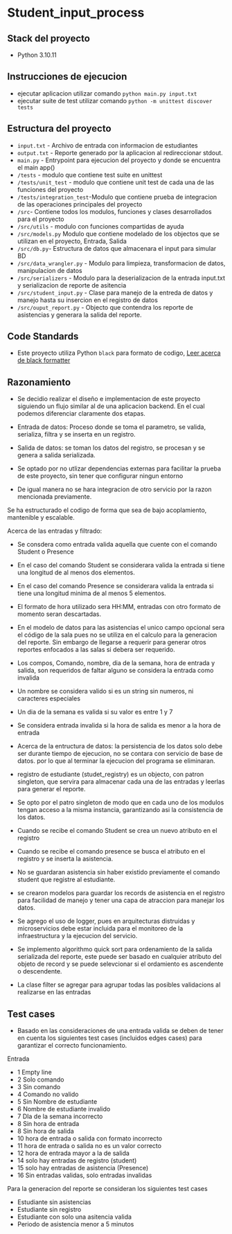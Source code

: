 # Student_input_process

## Stack del proyecto

- Python 3.10.11

## Instrucciones de ejecucion

- ejecutar aplicacion utilizar comando `python main.py input.txt`
- ejecutar suite de test utilizar comando `python -m unittest discover tests`

## Estructura del proyecto

- `input.txt` - Archivo de entrada con informacion de estudiantes
- `output.txt` - Reporte generado por la aplicacion al redireccionar stdout.
- `main.py` - Entrypoint para ejecucion del proyecto y donde se encuentra el main app()
- `/tests` - modulo que contiene test suite en unittest
- `/tests/unit_test` - modulo que contiene unit test de cada una de las funciones del proyecto
- `/tests/integration_test`-Modulo que contiene prueba de integracion de las operaciones principales del proyecto
- `/src`- Contiene todos los modulos, funciones y clases desarrollados para el proyecto
- `/src/utils` - modulo con funciones compartidas de ayuda
- `/src/models.py` Modulo que contiene modelado de los objectos que se utilizan en el proyecto, Entrada, Salida
- `/src/db.py`- Estructura de datos que almacenara el input para simular BD
- `/src/data_wrangler.py` - Modulo para limpieza, transformacion de datos, manipulacion de datos
- `/src/serializers` - Modulo para la deserializacion de la entrada input.txt y serializacion de reporte de asitencia
- `/src/student_input.py` - Clase para manejo de la entreda de datos y manejo hasta su insercion en el registro de datos
- `/src/ouput_report.py` - Objecto que contendra los reporte de asistencias y generara la salida del reporte.

## Code Standards

- Este proyecto utiliza Python `black` para formato de codigo, [Leer acerca de black formatter](https://black.readthedocs.io/en/stable/the_black_code_style/index.html)

## Razonamiento

- Se decidio realizar el diseño e implementacion de este proyecto siguiendo un flujo similar al de una aplicacion backend.
En el cual podemos diferenciar claramente dos etapas.
- Entrada de datos: Proceso donde se toma el parametro, se valida, serializa, filtra y se inserta en un registro.
- Salida de datos: se toman los datos del registro, se procesan y se genera a salida serializada.

- Se optado por no utlizar dependencias externas para facilitar la prueba de este proyecto, sin tener que configurar ningun entorno
- De igual manera no se hara integracion de otro servicio por la razon mencionada previamente. 

Se ha estructurado el codigo de forma que sea de bajo acoplamiento, mantenible y escalable. 

Acerca de las entradas y filtrado:
- Se consdera como entrada valida aquella que cuente con el comando Student o Presence
- En el caso del comando Student se considerara valida la entrada si tiene una longitud de al menos dos elementos.
- En el caso del comando Presence se considerara valida la entrada si tiene una longitud minima de al menos 5 elementos.
- El formato de hora utilizado sera HH:MM, entradas con otro formato de momento seran descartadas. 
- En el modelo de datos para las asistencias el unico campo opcional sera el código de la sala
pues no se utiliza en el calculo para la generacion del reporte. Sin embargo de llegarse a requerir para
generar otros reportes enfocados a las salas si debera ser requerido. 
- Los compos, Comando, nombre, dia de la semana, hora de entrada y salida, son requeridos de faltar alguno
se considera la entrada como invalida
- Un nombre se considera valido si es un string sin numeros, ni caracteres especiales
- Un dia de la semana es valida si su valor es entre 1 y 7
- Se considera entrada invalida si la hora de salida es menor a la hora de entrada

- Acerca de la entructura de datos:
la persistencia de los datos solo debe ser durante tiempo de ejecucion, no se contara con servicio de base de datos.
por lo que al terminar la ejecucion del programa se eliminaran.
- registro de estudiante (studet_registry) es un objecto, con patron singleton, que servira para almacenar cada una de las entradas y leerlas para generar el reporte.

- Se opto por el patro singleton de modo que en cada uno de los modulos tengan acceso a la misma instancia, garantizando asi la consistencia de los datos.

- Cuando se recibe el comando Student se crea un nuevo atributo en el registro
- Cuando se recibe el comando presence se busca el atributo en el registro y se inserta la asistencia.
- No se guardaran asistencia sin haber existido previamente el comando student que registre al estudiante. 


- se crearon modelos para guardar los records de asistencia en el registro para facilidad de manejo y tener una capa de atraccion para manejar los datos. 

- Se agrego el uso de logger, pues en arquitecturas distruidas y microservicios debe estar incluida para el monitoreo de la infraestructura y la ejecucion del servicio. 

- Se implemento algorithmo quick sort para ordenamiento de la salida serializada del reporte, este puede ser basado en cualquier atributo del objeto de record y se puede selevcionar si el ordamiento es ascendente o descendente. 

- La clase filter se agregar para agrupar todas las posibles validacions al realizarse en las entradas

## Test cases
- Basado en las consideraciones de una entrada valida se deben de tener en cuenta los siguientes test cases (incluidos edges cases)
para garantizar el correcto funcionamiento.

Entrada 
- 1 Empty line
- 2 Solo comando
- 3 Sin comando
- 4 Comando no valido
- 5 Sin Nombre de estudiante
- 6 Nombre de estudiante invalido
- 7 DIa de la semana incorrecto
- 8 Sin hora de entrada
- 8 Sin hora de salida
- 10 hora de entrada o salida con formato incorrecto
- 11 hora de entrada o salida no es un valor correcto
- 12 hora de entrada mayor a la de salida
- 14 solo hay entradas de registro (student)
- 15 solo hay entradas de asistencia (Presence)
- 16 Sin entradas validas, solo entradas invalidas

Para la generacion del reporte se consideran los siguientes test cases 
- Estudiante sin asistencias
- Estudiante sin registro
- Estudiante con solo una asitencia valida
- Periodo de asistencia menor a 5 minutos 
